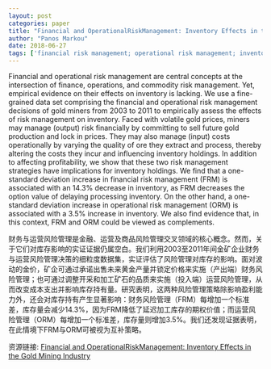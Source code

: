 ```yaml
---
layout: post
categories: paper
title: "Financial and OperationalRiskManagement: Inventory Effects in the Gold Mining Industry"
author: "Panos Markou"
date: 2018-06-27
tags: ['financial risk management; operational risk management; inventory; gold mining; empirical OM']
---
```


Financial and operational risk management are central concepts at the intersection of finance, operations, and commodity risk management.  Yet, empirical evidence on their effects on inventory is lacking.  We use a fine-grained data set comprising the financial and operational risk management decisions of gold miners from 2003 to 2011 to empirically assess the effects of risk management on inventory.  Faced with volatile gold prices, miners may manage (output) risk financially by committing to sell future gold production and lock in prices.  They may also manage (input) costs operationally by varying the quality of ore they extract and process, thereby altering the costs they incur and influencing inventory holdings.  In addition to affecting profitability, we show that these two risk management strategies have implications for inventory holdings. We find that a one-standard deviation increase in financial risk management (FRM) is associated with an 14.3% decrease in inventory, as FRM decreases the option value of delaying processing inventory. On the other hand, a one-standard deviation increase in operational risk management (ORM) is associated with a 3.5% increase in inventory.  We also find evidence that, in this context, FRM and ORM could be viewed as complements.

财务与运营风险管理是金融、运营及商品风险管理交叉领域的核心概念。然而，关于它们对库存影响的实证证据仍属空白。我们利用2003至2011年间金矿企业财务与运营风险管理决策的细粒度数据集，实证评估了风险管理对库存的影响。面对波动的金价，矿企可通过承诺出售未来黄金产量并锁定价格来实施（产出端）财务风险管理；也可通过调整开采和加工矿石的品质来实施（投入端）运营风险管理，从而改变成本支出并影响库存持有量。研究表明，这两种风险管理策略除影响盈利能力外，还会对库存持有产生显著影响：财务风险管理（FRM）每增加一个标准差，库存量会减少14.3%，因为FRM降低了延迟加工库存的期权价值；而运营风险管理（ORM）每增加一个标准差，库存量则增加3.5%。我们还发现证据表明，在此情境下FRM与ORM可被视为互补策略。

资源链接: [Financial and OperationalRiskManagement: Inventory Effects in the Gold Mining Industry](https://papers.ssrn.com/sol3/papers.cfm?abstract_id=3185747)
